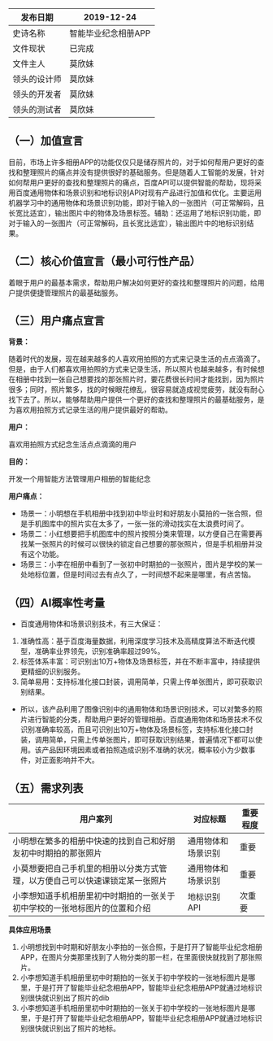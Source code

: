 发布日期    | 2019-12-24 
---------|------
史诗名称     | 智能毕业纪念相册APP
文件现状     | 已完成 
文件主人     | 莫欣妹 
领头的设计师 | 莫欣妹 
领头的开发者 | 莫欣妹  
领头的测试者 | 莫欣妹 



## （一）加值宣言

目前，市场上许多相册APP的功能仅仅只是储存照片的，对于如何帮用户更好的查找和整理照片的痛点并没有提供很好的基础服务。但是随着人工智能的发展，针对如何帮用户更好的查找和整理照片的痛点，百度API可以提供智能的帮助，现将采用百度通用物体和场景识别和地标识别API对现有产品进行加值和优化。主要运用机器学习中的通用物体和场景识别功能，即对于输入的一张图片（可正常解码，且长宽比适宜），输出图片中的物体及场景标签。辅助：还运用了地标识别功能，即对于输入的一张图片（可正常解码，且长宽比适宜），输出图片中的地标识别结果。

## （二）核心价值宣言（最小可行性产品）

着眼于用户的最基本需求，帮助用户解决如何更好的查找和整理照片的问题，给用户提供便捷管理照片的最基础服务。

## （三）用户痛点宣言

**背景：**

随着时代的发展，现在越来越多的人喜欢用拍照的方式来记录生活的点点滴滴了。但是，由于人们都喜欢用拍照的方式来记录生活，所以照片也越来越多，有时候想在相册中找到一张自己想要找的那张照片时，要花费很长时间才能找到，因为照片很多；同时，照片繁多，找的时候眼花缭乱，很容易就造成视觉疲劳，就没有耐心找下去了。所以，能够帮助用户提供一个更好的查找和整理照片的最基础服务，是为喜欢用拍照方式记录生活的用户提供最好的帮助。

**用户：**

喜欢用拍照方式纪念生活点点滴滴的用户

**目的：**

开发一个用智能方法管理用户相册的智能纪念

**用户痛点：**

- 场景一：小明想在手机相册中找到初中毕业时和好朋友小莫拍的一张合照，但是手机图库中的照片实在太多了，一张一张的滑动找实在太浪费时间了。
- 场景二：小红想要把手机图库中的照片按照分类来管理，以方便自己在需要再找某一张照片的时候可以很快的锁定自己想要的那张照片，但是手机相册并没有这个功能。
- 场景三：小李在相册中看到了一张初中时期拍的一张照片，图片是学校的某一处地标位置，但是时间过去有点久了，一时间想不起来是哪里，有点苦恼。


## （四）AI概率性考量

- 百度通用物体和场景识别技术，有三大保证：

1. 准确性高：基于百度海量数据，利用深度学习技术及高精度算法不断迭代模型，准确率业界领先，识别准确率超过99%。
2. 标签体系丰富：可识别出10万+物体及场景标签，并在不断丰富中，持续提供更精细的识别服务。
3. 简单易用：支持标准化接口封装，调用简单，只需上传单张图片，即可获取识别结果。

- 所以，该产品利用了图像识别中的通用物体和场景识别技术，可以对繁多的照片进行智能的分类，帮助用户更好的管理相册。百度通用物体和场景技术不仅识别准确率较高，而且可识别出10万+物体及场景标签，支持标准化接口封装，调用简单，只需上传单张图片，即可获取识别结果，普遍情况下都可以使用。该产品因环境因素或者拍照造成识别不准确的状况，概率较小为少数事件，对正面影响并不大。


## （五）需求列表

用户案列 | 对应标题 | 重要程度
----|------|----
小明想在繁多的相册中快速的找到自己和好朋友初中时期拍的那张照片 | 通用物体和场景识别  | 重要
小莫想要把自己手机里的相册以分类方式管理，以方便自己可以快速课锁定某一张照片 | 通用物体和场景识别  | 重要
小李想知道手机相册里初中时期拍的一张关于初中学校的一张地标图片的位置和介绍 | 地标识别API  | 次重要 

**具体应用场景**

1. 小明想找到中时期和好朋友小李拍的一张合照，于是打开了智能毕业纪念相册APP，在图片分类那里找到了人物分类的那一栏，在里面很快就找到了那张照片。
2. 小李想知道手机相册里初中时期拍的一张关于初中学校的一张地标图片是哪里，于是打开了智能毕业纪念相册APP，智能毕业纪念相册APP就通过地标识别很快就识别出了照片的dib
2. 小李想知道手机相册里初中时期拍的一张关于初中学校的一张地标图片是哪里，于是打开了智能毕业纪念相册APP，智能毕业纪念相册APP就通过地标识别很快就识别出了照片的地标。




 
